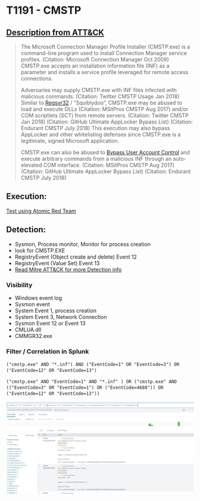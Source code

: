 # T1191 - CMSTP
## [Description from ATT&CK](https://attack.mitre.org/wiki/Technique/T1191)
<blockquote>The Microsoft Connection Manager Profile Installer (CMSTP.exe) is a command-line program used to install Connection Manager service profiles. (Citation: Microsoft Connection Manager Oct 2009) CMSTP.exe accepts an installation information file (INF) as a parameter and installs a service profile leveraged for remote access connections.

Adversaries may supply CMSTP.exe with INF files infected with malicious commands. (Citation: Twitter CMSTP Usage Jan 2018) Similar to [Regsvr32](https://attack.mitre.org/techniques/T1117) / ”Squiblydoo”, CMSTP.exe may be abused to load and execute DLLs (Citation: MSitPros CMSTP Aug 2017)  and/or COM scriptlets (SCT) from remote servers. (Citation: Twitter CMSTP Jan 2018) (Citation: GitHub Ultimate AppLocker Bypass List) (Citation: Endurant CMSTP July 2018) This execution may also bypass AppLocker and other whitelisting defenses since CMSTP.exe is a legitimate, signed Microsoft application.

CMSTP.exe can also be abused to [Bypass User Account Control](https://attack.mitre.org/techniques/T1088) and execute arbitrary commands from a malicious INF through an auto-elevated COM interface. (Citation: MSitPros CMSTP Aug 2017) (Citation: GitHub Ultimate AppLocker Bypass List) (Citation: Endurant CMSTP July 2018)</blockquote>

## Execution:
[Test using Atomic Red Team](https://github.com/redcanaryco/atomic-red-team/blob/master/atomics/T1191/T1191.md)

## Detection:
* Sysmon, Process monitor, Monitor for process creation
* look for CMSTP.EXE
* RegistryEvent (Object create and delete) Event 12
* RegistryEvent (Value Set) Event 13
* [Read Mitre ATT&CK for more Detection info](https://attack.mitre.org/wiki/Technique/T1191)



### Visibility
* Windows event log
* Sysmon event
* System Event 1, process creation
* System Event 3, Network Connection
* Sysmon Event 12 or Event 13
* CMLUA.dll 
* CMMGR32.exe

### Filter / Correlation in Splunk

```
("cmstp.exe" AND "*.inf") AND ("EventCode=1" OR "EventCode=3") OR ("EventCode=12" OR "EventCode=13") 
```

```
("cmstp.exe" AND "EventCode=1" AND "*.inf" ) OR ("cmstp.exe" AND (("EventCode=3" OR "EventCode=1") OR ("EventCode=4688")) OR ("EventCode=12" OR "EventCode=13"))
```
![Splunk Detection](https://github.com/avaplex/dpi911/blob/master/images/T1191.JPG)

